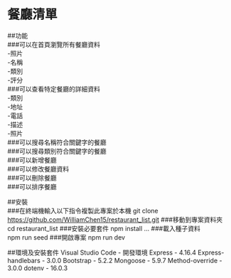 # 餐廳清單  

##功能  
###可以在首頁瀏覽所有餐廳資料  
-照片  
-名稱  
-類別  
-評分  
###可以查看特定餐廳的詳細資料  
-類別  
-地址  
-電話  
-描述  
-照片    
###可以搜尋名稱符合關鍵字的餐廳  
###可以搜尋類別符合關鍵字的餐廳  
###可以新增餐廳  
###可以修改餐廳資料  
###可以刪除餐廳  
###可以排序餐廳  

##安裝  
###在終端機輸入以下指令複製此專案於本機
git clone https://github.com/WilliamChen15/restaurant_list.git
###移動到專案資料夾
cd restaurant_list
###安裝必要套件
npm install ...
###載入種子資料  
npm run seed
###開啟專案
npm run dev

##環境及安裝套件
Visual Studio Code - 開發環境
Express - 4.16.4
Express-handlebars - 3.0.0
Bootstrap - 5.2.2
Mongoose - 5.9.7
Method-override - 3.0.0
dotenv - 16.0.3
